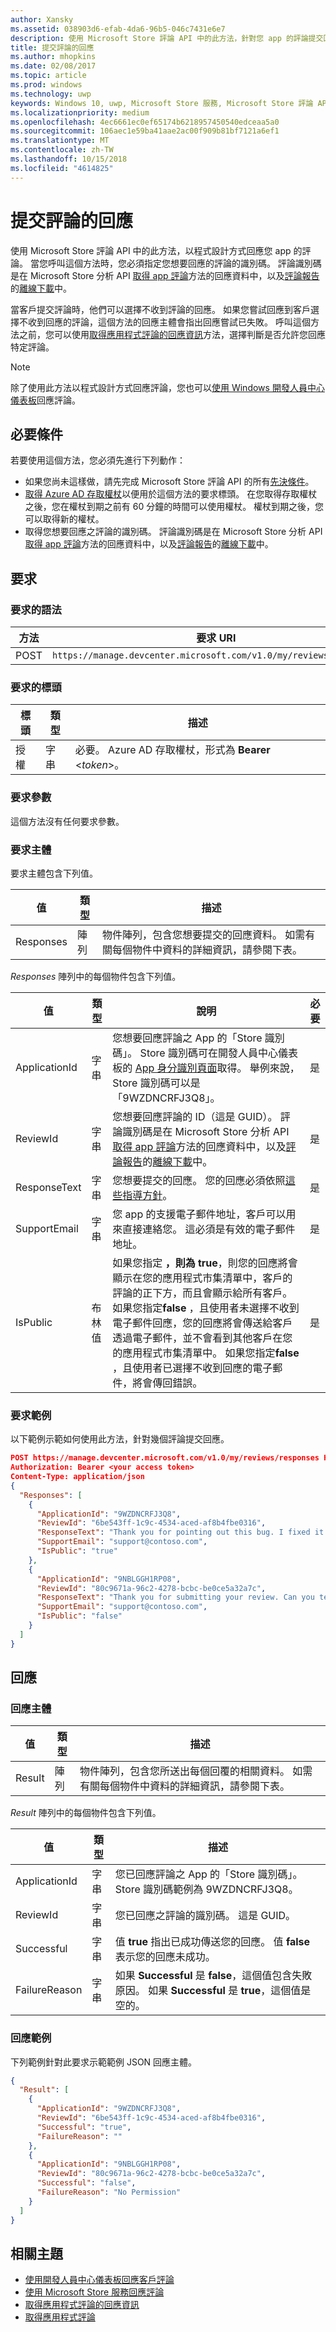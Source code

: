 ```yaml
---
author: Xansky
ms.assetid: 038903d6-efab-4da6-96b5-046c7431e6e7
description: 使用 Microsoft Store 評論 API 中的此方法，針對您 app 的評論提交回應。
title: 提交評論的回應
ms.author: mhopkins
ms.date: 02/08/2017
ms.topic: article
ms.prod: windows
ms.technology: uwp
keywords: Windows 10, uwp, Microsoft Store 服務, Microsoft Store 評論 API, 附加元件下載數
ms.localizationpriority: medium
ms.openlocfilehash: 4ec6661ec0ef65174b6218957450540edceaa5a0
ms.sourcegitcommit: 106aec1e59ba41aae2ac00f909b81bf7121a6ef1
ms.translationtype: MT
ms.contentlocale: zh-TW
ms.lasthandoff: 10/15/2018
ms.locfileid: "4614825"
---
```

# <a name="submit-responses-to-reviews"></a>提交評論的回應


使用 Microsoft Store 評論 API 中的此方法，以程式設計方式回應您 app 的評論。 當您呼叫這個方法時，您必須指定您想要回應的評論的識別碼。 評論識別碼是在 Microsoft Store 分析 API [取得 app 評論](get-app-reviews.md)方法的回應資料中，以及[評論報告](../publish/reviews-report.md)的[離線下載](../publish/download-analytic-reports.md)中。

當客戶提交評論時，他們可以選擇不收到評論的回應。 如果您嘗試回應到客戶選擇不收到回應的評論，這個方法的回應主體會指出回應嘗試已失敗。 呼叫這個方法之前，您可以使用[取得應用程式評論的回應資訊](get-response-info-for-app-reviews.md)方法，選擇判斷是否允許您回應特定評論。

> [!NOTE]
> 除了使用此方法以程式設計方式回應評論，您也可以[使用 Windows 開發人員中心儀表板](../publish/respond-to-customer-reviews.md)回應評論。

## <a name="prerequisites"></a>必要條件

若要使用這個方法，您必須先進行下列動作：

* 如果您尚未這樣做，請先完成 Microsoft Store 評論 API 的所有[先決條件](respond-to-reviews-using-windows-store-services.md#prerequisites)。
* [取得 Azure AD 存取權杖](respond-to-reviews-using-windows-store-services.md#obtain-an-azure-ad-access-token)以便用於這個方法的要求標頭。 在您取得存取權杖之後，您在權杖到期之前有 60 分鐘的時間可以使用權杖。 權杖到期之後，您可以取得新的權杖。
* 取得您想要回應之評論的識別碼。 評論識別碼是在 Microsoft Store 分析 API [取得 app 評論](get-app-reviews.md)方法的回應資料中，以及[評論報告](../publish/reviews-report.md)的[離線下載](../publish/download-analytic-reports.md)中。

## <a name="request"></a>要求

### <a name="request-syntax"></a>要求的語法

| 方法 | 要求 URI                                                      |
|--------|------------------------------------------------------------------|
| POST    | ```https://manage.devcenter.microsoft.com/v1.0/my/reviews/responses``` |


### <a name="request-header"></a>要求的標頭

| 標頭        | 類型   | 描述                                                                 |
|---------------|--------|-----------------------------------------------------------------------------|
| 授權 | 字串 | 必要。 Azure AD 存取權杖，形式為 **Bearer** &lt;*token*&gt;。 |


### <a name="request-parameters"></a>要求參數

這個方法沒有任何要求參數。


### <a name="request-body"></a>要求主體

要求主體包含下列值。

| 值        | 類型   | 描述                                                                 |
|---------------|--------|-----------------------------------------|
| Responses | 陣列 | 物件陣列，包含您想要提交的回應資料。 如需有關每個物件中資料的詳細資訊，請參閱下表。 |


*Responses* 陣列中的每個物件包含下列值。

| 值        | 類型   | 說明           |  必要  |
|---------------|--------|-----------------------------|-----|
| ApplicationId | 字串 |  您想要回應評論之 App 的「Store 識別碼」。  Store 識別碼可在開發人員中心儀表板的 [App 身分識別頁面](../publish/view-app-identity-details.md)取得。 舉例來說，Store 識別碼可以是「9WZDNCRFJ3Q8」。   |  是  |
| ReviewId | 字串 |  您想要回應評論的 ID（這是 GUID）。 評論識別碼是在 Microsoft Store 分析 API [取得 app 評論](get-app-reviews.md)方法的回應資料中，以及[評論報告](../publish/reviews-report.md)的[離線下載](../publish/download-analytic-reports.md)中。   |  是  |
| ResponseText | 字串 | 您想要提交的回應。 您的回應必須依照[這些指導方針](../publish/respond-to-customer-reviews.md#guidelines-for-responses)。   |  是  |
| SupportEmail | 字串 | 您 app 的支援電子郵件地址，客戶可以用來直接連絡您。 這必須是有效的電子郵件地址。     |  是  |
| IsPublic | 布林值 |  如果您指定 **，則為 true**，則您的回應將會顯示在您的應用程式市集清單中，客戶的評論的正下方，而且會顯示給所有客戶。 如果您指定**false** ，且使用者未選擇不收到電子郵件回應，您的回應將會傳送給客戶透過電子郵件，並不會看到其他客戶在您的應用程式市集清單中。 如果您指定**false** ，且使用者已選擇不收到回應的電子郵件，將會傳回錯誤。   |  是  |


### <a name="request-example"></a>要求範例

以下範例示範如何使用此方法，針對幾個評論提交回應。

```json
POST https://manage.devcenter.microsoft.com/v1.0/my/reviews/responses HTTP/1.1
Authorization: Bearer <your access token>
Content-Type: application/json
{
  "Responses": [
    {
      "ApplicationId": "9WZDNCRFJ3Q8",
      "ReviewId": "6be543ff-1c9c-4534-aced-af8b4fbe0316",
      "ResponseText": "Thank you for pointing out this bug. I fixed it and published an update, you should have the fix soon",
      "SupportEmail": "support@contoso.com",
      "IsPublic": "true"
    },
    {
      "ApplicationId": "9NBLGGH1RP08",
      "ReviewId": "80c9671a-96c2-4278-bcbc-be0ce5a32a7c",
      "ResponseText": "Thank you for submitting your review. Can you tell more about what you were doing in the app when it froze? Thanks very much for your help.",
      "SupportEmail": "support@contoso.com",
      "IsPublic": "false"
    }
  ]
}
```

## <a name="response"></a>回應

### <a name="response-body"></a>回應主體

| 值        | 類型   | 描述            |
|---------------|--------|---------------------|
| Result | 陣列 | 物件陣列，包含您所送出每個回覆的相關資料。 如需有關每個物件中資料的詳細資訊，請參閱下表。  |


*Result* 陣列中的每個物件包含下列值。

| 值        | 類型   | 描述                                                                 |
|---------------|--------|-----------------------------------------------|
| ApplicationId | 字串 |  您已回應評論之 App 的「Store 識別碼」。  Store 識別碼範例為 9WZDNCRFJ3Q8。   |
| ReviewId | 字串 |  您已回應之評論的識別碼。 這是 GUID。   |
| Successful | 字串 | 值 **true** 指出已成功傳送您的回應。 值 **false** 表示您的回應未成功。    |
| FailureReason | 字串 | 如果 **Successful** 是 **false**，這個值包含失敗原因。 如果 **Successful** 是 **true**，這個值是空的。      |


### <a name="response-example"></a>回應範例

下列範例針對此要求示範範例 JSON 回應主體。

```json
{
  "Result": [
    {
      "ApplicationId": "9WZDNCRFJ3Q8",
      "ReviewId": "6be543ff-1c9c-4534-aced-af8b4fbe0316",
      "Successful": "true",
      "FailureReason": ""
    },
    {
      "ApplicationId": "9NBLGGH1RP08",
      "ReviewId": "80c9671a-96c2-4278-bcbc-be0ce5a32a7c",
      "Successful": "false",
      "FailureReason": "No Permission"
    }
  ]
}
```

## <a name="related-topics"></a>相關主題

* [使用開發人員中心儀表板回應客戶評論](../publish/respond-to-customer-reviews.md)
* [使用 Microsoft Store 服務回應評論](respond-to-reviews-using-windows-store-services.md)
* [取得應用程式評論的回應資訊](get-response-info-for-app-reviews.md)
* [取得應用程式評論](get-app-reviews.md)
